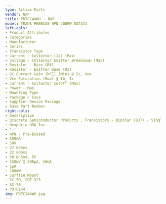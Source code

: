 ```yaml
---
type: Active Parts
vendor: NXP
title: PDTC144WU　　NXP
model: TRANS PREBIAS NPN 200MW SOT323
left-cols:
- Product Attributes
- Categories
- Manufacturer
- Series
- Transistor Type
- Current - Collector (Ic) (Max)
- Voltage - Collector Emitter Breakdown (Max)
- Resistor - Base (R1)
- Resistor - Emitter Base (R2)
- DC Current Gain (hFE) (Min) @ Ic, Vce
- Vce Saturation (Max) @ Ib, Ic
- Current - Collector Cutoff (Max)
- Power - Max
- Mounting Type
- Package / Case
- Supplier Device Package
- Base Part Number
right-cols:
- Description
- Discrete Semiconductor Products , Transistors - Bipolar (BJT) - Single, Pre-Biased
- Nexperia USA Inc.
- '-'
- NPN - Pre-Biased
- 100mA
- 50V
- 47 kOhms
- 22 kOhms
- 60 @ 5mA, 5V
- 150mV @ 500µA, 10mA
- 1µA
- 200mW
- Surface Mount
- SC-70, SOT-323
- SC-70
- PDTC144
img: PDTC144WU.jpg
---
```

